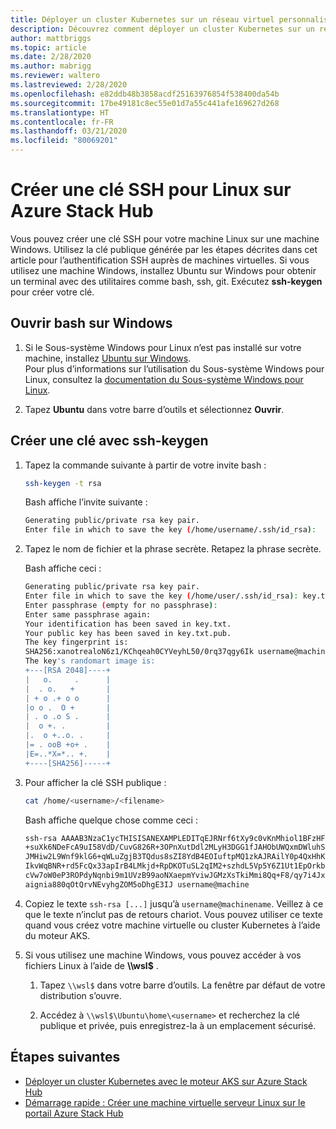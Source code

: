 ```yaml
---
title: Déployer un cluster Kubernetes sur un réseau virtuel personnalisé sur Azure Stack Hub
description: Découvrez comment déployer un cluster Kubernetes sur un réseau virtuel personnalisé sur Azure Stack Hub.
author: mattbriggs
ms.topic: article
ms.date: 2/28/2020
ms.author: mabrigg
ms.reviewer: waltero
ms.lastreviewed: 2/28/2020
ms.openlocfilehash: e82ddb48b3858acdf25163976854f538400da54b
ms.sourcegitcommit: 17be49181c8ec55e01d7a55c441afe169627d268
ms.translationtype: HT
ms.contentlocale: fr-FR
ms.lasthandoff: 03/21/2020
ms.locfileid: "80069201"
---
```

# <a name="create-an-ssh-key-for-linux-on-azure-stack-hub"></a>Créer une clé SSH pour Linux sur Azure Stack Hub

Vous pouvez créer une clé SSH pour votre machine Linux sur une machine Windows. Utilisez la clé publique générée par les étapes décrites dans cet article pour l’authentification SSH auprès de machines virtuelles. Si vous utilisez une machine Windows, installez Ubuntu sur Windows pour obtenir un terminal avec des utilitaires comme bash, ssh, git. Exécutez **ssh-keygen** pour créer votre clé.

## <a name="open-bash-on-windows"></a>Ouvrir bash sur Windows

1. Si le Sous-système Windows pour Linux n’est pas installé sur votre machine, installez [Ubuntu sur Windows](https://www.microsoft.com/en-us/p/ubuntu/9nblggh4msv6?activetab=pivot:overviewtab).  
    Pour plus d’informations sur l’utilisation du Sous-système Windows pour Linux, consultez la [documentation du Sous-système Windows pour Linux](https://docs.microsoft.com/windows/wsl/about).

2. Tapez **Ubuntu** dans votre barre d’outils et sélectionnez **Ouvrir**.

## <a name="create-a-key-with-ssh-keygen"></a>Créer une clé avec ssh-keygen

1. Tapez la commande suivante à partir de votre invite bash :

    ```bash  
    ssh-keygen -t rsa
    ```

    Bash affiche l’invite suivante :

    ```bash
    Generating public/private rsa key pair.
    Enter file in which to save the key (/home/username/.ssh/id_rsa):
    ```

2. Tapez le nom de fichier et la phrase secrète. Retapez la phrase secrète.

    Bash affiche ceci :

    ```bash
    Generating public/private rsa key pair.
    Enter file in which to save the key (/home/user/.ssh/id_rsa): key.txt
    Enter passphrase (empty for no passphrase):
    Enter same passphrase again:
    Your identification has been saved in key.txt.
    Your public key has been saved in key.txt.pub.
    The key fingerprint is:
    SHA256:xanotrealoN6z1/KChqeah0CYVeyhL50/0rq37qgy6Ik username@machine
    The key's randomart image is:
    +---[RSA 2048]----+
    |   o.     .      |
    |  . o.   +       |
    | + o .+ o o      |
    |o o .  O +       |
    | . o .o S .      |
    |  o +. .         |
    |.  o +..o. .     |
    |= . ooB +o+ .    |
    |E=..*X=*.. +.    |
    +----[SHA256]-----+
    ```

3. Pour afficher la clé SSH publique :

    ```bash
    cat /home/<username>/<filename>
    ```

    Bash affiche quelque chose comme ceci :

    ```bash
    ssh-rsa AAAAB3NzaC1ycTHISISANEXAMPLEDITqEJRNrf6tXy9c0vKnMhiol1BFzHFV3
    +suXk6NDeFcA9uI58VdD/CuvG826R+3OPnXutDdl2MLyH3DGG1fJAHObUWQxmDWluhSGb
    JMHiw2L9Wnf9klG6+qWLuZgjB3TQdus8sZI8YdB4EOIuftpMQ1zkAJRAilY0p4QxHhKbU
    IkvWqBNR+rd5FcQx33apIrB4LMkjd+RpDKOTuSL2qIM2+szhdL5Vp5Y6Z1Ut1EpOrkbg1
    cVw7oW0eP3ROPdyNqnbi9m1UVzB99aoNXaepmYviwJGMzXsTkiMmi8Qq+F8/qy7i4Jxl0
    aignia880qOtQrvNEvyhgZOM5oDhgE3IJ username@machine
    ```

4. Copiez le texte `ssh-rsa [...]` jusqu’à `username@machinename`. Veillez à ce que le texte n’inclut pas de retours chariot. Vous pouvez utiliser ce texte quand vous créez votre machine virtuelle ou cluster Kubernetes à l’aide du moteur AKS.

5. Si vous utilisez une machine Windows, vous pouvez accéder à vos fichiers Linux à l’aide de **\\\\wsl$** .

    1. Tapez `\\wsl$` dans votre barre d’outils. La fenêtre par défaut de votre distribution s’ouvre.

    2. Accédez à `\\wsl$\Ubuntu\home\<username>` et recherchez la clé publique et privée, puis enregistrez-la à un emplacement sécurisé.

## <a name="next-steps"></a>Étapes suivantes

- [Déployer un cluster Kubernetes avec le moteur AKS sur Azure Stack Hub](azure-stack-kubernetes-aks-engine-deploy-cluster.md)
- [Démarrage rapide : Créer une machine virtuelle serveur Linux sur le portail Azure Stack Hub](azure-stack-quick-linux-portal.md)